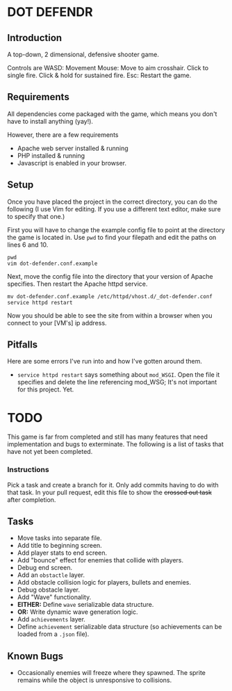 # DOT DEFENDR

## Introduction

A top-down, 2 dimensional, defensive shooter game.

Controls are
    WASD: Movement
    Mouse:
        Move to aim crosshair.
        Click to single fire.
        Click & hold for sustained fire.
    Esc:
        Restart the game.

## Requirements

All dependencies come packaged with the game,
which means you don't have to install anything (yay!).

However, there are a few requirements

- Apache web server installed & running
- PHP installed & running
- Javascript is enabled in your browser.

## Setup

Once you have placed the project in the correct directory,
you can do the following (I use Vim for editing. If you use
a different text editor, make sure to specify that one.)

First you will have to change the example config file to point
at the directory the game is located in. Use `pwd` to find your
filepath and edit the paths on lines 6 and 10.

    pwd
    vim dot-defender.conf.example

Next, move the config file into the directory that your version
of Apache specifies. Then restart the Apache httpd service.

    mv dot-defender.conf.example /etc/httpd/vhost.d/_dot-defender.conf
    service httpd restart

Now you should be able to see the site from within a browser
when you connect to your [VM's] ip address.

## Pitfalls

Here are some errors I've run into and how I've gotten around them.

- `service httpd restart` says something about `mod_WSGI`.
    Open the file it specifies and delete the line referencing mod_WSG; It's not important for this project. Yet.

# TODO

This game is far from completed and still has many features that need implementation and bugs to exterminate.
The following is a list of tasks that have not yet been completed.

### Instructions

Pick a task and create a branch for it. Only add commits having to do with that task.
In your pull request, edit this file to show the ~~crossed out task~~ after completion.

## Tasks

- Move tasks into separate file.
- Add title to beginning screen.
- Add player stats to end screen.
- Add "bounce" effect for enemies that collide with players.
- Debug end screen.
- Add an `obstactle` layer.
- Add obstacle collision logic for players, bullets and enemies.
- Debug obstacle layer.
- Add "Wave" functionality.
- **EITHER:** Define `wave` serializable data structure.
- **OR:** Write dynamic wave generation logic.
- Add `achievements` layer.
- Define `achievement` serializable data structure (so achievements can be loaded from a `.json` file).

## Known Bugs

- Occasionally enemies will freeze where they spawned. The sprite remains while the object is unresponsive to collisions.
